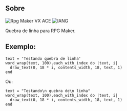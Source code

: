 ## Sobre
![Rpg Maker VX ACE](https://img.shields.io/badge/RPG%20MAKER-VX%20ACE-red?style=for-the-badge&logo=appveyo)
![lANG](https://img.shields.io/badge/LANG-RUBY(%20RGSS%20)-red?style=for-the-badge&logo=appveyo)
<p>Quebra de linha para RPG Maker.</p>

## Exemplo:
```
text = 'Testando quebra de linha'
word_wrap(text, 100).each_with_index do |text, i|
  draw_text(0, 18 * i, contents_width, 18, text, 1)
end
```
Ou:
```
text = "Testando\n quebra de\n linha"
word_wrap(text, 100).each_with_index do |text, i|
  draw_text(0, 18 * i, contents_width, 18, text, 1)
end
```
